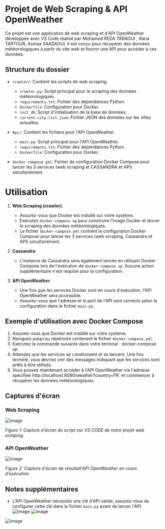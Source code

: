# Projet de Web Scraping & API OpenWeather

Ce projet est une application de web scraping et d'API OpenWeather développée avec VS Code réalisé par Mohamed REDA TARAOUI , Illana TARTOUR, Asmaa SAADAOUI. Il est conçu pour récupérer des données météorologiques à partir du site web et fournir une API pour accéder à ces données.

## Structure du dossier

- `crawler/`: Contient les scripts de web scraping.
  - `crawler.py`: Script principal pour le scraping des données météorologiques.
  - `requirements.txt`: Fichier des dépendances Python.
  - `Dockerfile`: Configuration pour Docker.
  - `init_db`: Script d'initialisation de la base de données.
  - `current.city.list.json`: Fichier JSON des données sur les villes actuelles.

- `Api/`: Contient les fichiers pour l'API OpenWeather.
  - `main.py`: Script principal pour l'API OpenWeather.
  - `requirements.txt`: Fichier des dépendances Python.
  - `Dockerfile`: Configuration pour Docker.

- `docker-compose.yml`: Fichier de configuration Docker Compose pour lancer les 3 services (web scraping et CASSANDRA et API) simultanément.

# Utilisation

1. **Web Scraping (crawler)**:
   - Assurez-vous que Docker est installé sur votre système.
   - Exécutez `docker-compose up` pour construire l'image Docker et lancer le scraping des données météorologiques.
   - Le fichier `docker-compose.yml` contient la configuration Docker Compose pour lancer les 3 services (web scraping, Cassandra et API) simultanément.

2. **Cassandra**:
   - L'instance de Cassandra sera également lancée en utilisant Docker Compose lors de l'exécution de `docker-compose up`. Aucune action supplémentaire n'est requise pour la configuration.

3. **API OpenWeather**:
   - Une fois que les services Docker sont en cours d'exécution, l'API OpenWeather sera accessible.
   - Assurez-vous que l'adresse et le port de l'API sont corrects selon la configuration dans le fichier `main.py`.
     

## Exemple d'utilisation avec Docker Compose

1. Assurez-vous que Docker est installé sur votre système.
2. Naviguez jusqu'au répertoire contenant le fichier `docker-compose.yml`.
3. Exécutez la commande suivante dans votre terminal : docker-compose up
4. Attendez que les services se construisent et se lancent. Une fois terminé, vous devriez voir des messages indiquant que les services sont prêts à être utilisés.
5. Vous pouvez maintenant accéder à l'API OpenWeather via l'adresse spécifiée http://localhost:8080/weather?country=FR` et commencer à récupérer les données météorologiques.




## Captures d'écran

### Web Scraping

![image](https://github.com/AsmaaSaa7/Web_scrapping_Api/assets/118186795/06d3d702-a64f-4b58-a4e4-cf26e4240131)

*Figure 1: Capture d'écran du script sur VS CODE de  notre projet web scraping.*

### API OpenWeather
![image](https://github.com/AsmaaSaa7/Web_scrapping_Api/assets/118186795/36a483f7-ef14-4fe9-b9a1-4990087983f0)

*Figure 2: Capture d'écran de  résultatl'API OpenWeather en cours d'exécution.*

## Notes supplémentaires

- L'API OpenWeather nécessite une clé d'API valide, assurez-vous de configurer cette clé dans le fichier `main.py` avant de lancer l'API.
![image](https://github.com/AsmaaSaa7/Web_scrapping_Api/assets/118186795/50cf57b4-a303-44fc-b515-25ee437a782f)
![image](https://github.com/AsmaaSaa7/Web_scrapping_Api/assets/118186795/de998997-ad3f-4bd1-9b13-72dd7f31cff5)

![image](https://github.com/AsmaaSaa7/Web_scrapping_Api/assets/118186795/a1c6436c-cbdb-40fe-ad44-d0f80accc0a4)
